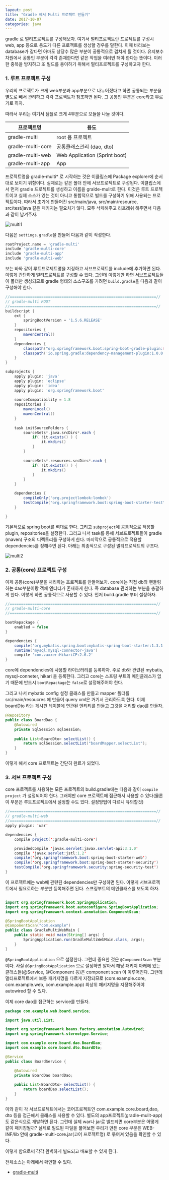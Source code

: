 ```yaml
---
layout: post
title: "Gradle 에서 Multi 프로젝트 만들기"
date: 2017-10-07
categories: java
---
```


gradle 로 멀티프로젝트를 구성해보자. 여기서 멀티프로젝트란 프로젝트를 구성시 web, app 등으로 용도가 다른 프로젝트를 생성할 경우를 말한다. 이때 바라보는 database가 같다면 아마도 상당수 많은 부분이 공통적으로 겹치게 될 것이다.  유지보수 차원에서 공통인 부분이 각각 존재한다면 같은 작업을 여러번 해야 한다는 뜻이다. 이러한 중복을 방지하고 또 빌드를 용이하기 위해서 멀티프로젝트를 구성하고자 한다. 

### 1. 루트 프로젝트 구성

우리의 프로젝트가 크게 web부분과 app부분으로 나누어졌다고 하면 공통되는 부분을 별도로 빼서 관리하고 각각 프로젝트가 참조하면 된다. 그 공통인 부분은 core라고 부르기로 하자. 

따라서 우리는 여기서 샘플로 크게 4부분으로 모듈을 나눌 것이다.

| 프로젝트명             | 용도                            |
| ----------------- | ----------------------------- |
| gradle-multi      | root 용 프로젝트                   |
| gradle-multi-core | 공통클래스관리 (dao, dto)            |
| gradle-multi-web  | Web Application (Sprint boot) |
| gradle-multi-app  | App                           |

프로젝트명을 gradle-multi* 로 시작하는 것은 이클립스에 Package explorer에 순서대로 보이기 위함이다. 실제로는 같은 폴더 안에 서브프로젝트로 구성된다.  이클립스에서 먼저  gradle 프로젝트를 생성하고 이름을 gralde-mulit로 한다. 이것은 루트 프로젝트이고 실제 소스가 있는 것이 아니고 통합적으로 빌드를 구성하기 위해 사용되는 프로젝트이다. 따라서 초기에 만들어진 src/main/java, src/main/resource, src/test/java 같은 패키지는 필요치가 않다. 모두 삭제해주고 리프레쉬 해주면서 다음과 같이 남겨주자.

![multi1](/assets/images/multi1.jpg)

다음은 `settings.gradle`을 만들어 다음과 같이 작성한다.

``` groovy
rootProject.name = 'gradle-multi'
include 'gradle-multi-core'
include 'gradle-multi-app'
include 'gradle-multi-web'
```

보는 바와 같이 루트프로제트명을 지정하고 서브프로젝트를 include에 추가하면 된다. 이렇게 간단하게 멀티프로젝트를 구성할 수 있다. 그런데 이렇게만 하면 서브프로젝트들이 폴더만 생성되므로 gradle 형태의 소스구조를 가려면 `build.gradle`을 다음과 같이 구성해야 한다. 

``` groovy
//=================================================================//
// gradle-multi ROOT
//=================================================================//
buildscript {
	ext {
		springBootVersion = '1.5.6.RELEASE'
	}
	repositories {
		mavenCentral()
	}
	dependencies {
		classpath("org.springframework.boot:spring-boot-gradle-plugin:${springBootVersion}")
		classpath('io.spring.gradle:dependency-management-plugin:1.0.0.RELEASE')
	}
}

subprojects {
	apply plugin: 'java'
	apply plugin: 'eclipse'
	apply plugin: 'idea'
	apply plugin: 'org.springframework.boot'
	
	sourceCompatibility = 1.8
	repositories {
		mavenLocal()
		mavenCentral()
	}
	
	task initSourceFolders {
	    sourceSets*.java.srcDirs*.each {
	        if( !it.exists() ) {
	            it.mkdirs()
	        }
	    }
	 
	    sourceSets*.resources.srcDirs*.each {
	        if( !it.exists() ) {
	            it.mkdirs()
	        }
	    }
	}

	dependencies {
		compileOnly('org.projectlombok:lombok')
		testCompile("org.springframework.boot:spring-boot-starter-test")
	}
	
}
```

기본적으로 spring boot를 뼈대로 한다. 그리고 `subproject`에 공통적으로 적용할 plugin, repositories을 설정한다. 그리고 나서 task를 통해 서브프로젝트들이 gradle (maven) 구조의 디렉토리를 구성하게 한다. 마지막으로 공통적으로 적용할 dependencies를 정해주면 된다.  아래는 최종적으로 구성된 멀티프로젝트의 구조다. 

![multi2](/assets/images/multi2.jpg)

### 2. 공통(core) 프로젝트 구성

이제 공통(core)부분을 처리하는 프로젝트를 만들어보자. core에는 직접 db와 핸들링하는 dao부분이랑 객체 엔티티가 존재하게  한다. 즉 database 관리하는 부분을 총괄하게 한다. 이렇게 하면 공통적으로 사용할 수 있다.  먼저 build.gradle 부터 설정하자. 

``` groovy
//=================================================================//
// gradle-multi-core
//=================================================================//

bootRepackage {
	enabled = false
}

dependencies {	
	compile('org.mybatis.spring.boot:mybatis-spring-boot-starter:1.3.1')
	runtime('mysql:mysql-connector-java')	
	compile 'com.zaxxer:HikariCP:2.6.2'
}
```

core에 dependencies에 사용할 라이브러리를 등록하자. 주로 db와 관련된  mybatis, mysql-conneter, hikari 을 등록한다. 그리고 core는 스프링 부트의 메인클래스가 없기 때문에 반드시 `bootRepackage`는 `false`로 설정해주어야 한다. 


그리고 나서 mybatis config 설정 클래스를 만들고 mapper 폴더를 src/main/resoucres 에 만들어 query xml은 거기서 관리하도록 한다. 이제 boardDto 라는 게시판 테이블에 연관된 엔티티를 만들고 그것을 처리할 dao를 만들자.

``` java 
@Repository
public class BoardDao {
	@Autowired
	private SqlSession sqlSession;
	
	public List<BoardDto> selectList() {
		return sqlSession.selectList("boardMapper.selectList");
	}
}
```

이렇게 해서 core 프로젝트는 간단히 완료가 되었다. 

### 3. 서브 프로젝트 구성 

core 프로젝트를 사용하는 모든 프로젝트의 build.gradle에는 다음과 같이 `compile project` 가 설정되어야 한다. 그래야만 core 프로젝트에 접근해서 사용할 수 있다(물론 이 부분은 루트프로젝트에서 설정할 수도 있다. 설정방법이 다르니 유의할것)

``` java 
//=================================================================//
// gradle-multi-web
//=================================================================//
apply plugin: 'war'

dependencies {
	compile project(':gradle-multi-core')

	providedCompile 'javax.servlet:javax.servlet-api:3.1.0'
	compile 'javax.servlet:jstl:1.2'
	compile('org.springframework.boot:spring-boot-starter-web')
	compile('org.springframework.boot:spring-boot-starter-security')		
	testCompile('org.springframework.security:spring-security-test')
}
```

이 프로젝트에는 web에 관련된 dependencies만 구성하면 된다. 이렇게 서브프로젝트에서 필요로하는 부분만 등록해주면 된다. 스프링부트의 메인클래스를 보도록 하자. 

``` java 

import org.springframework.boot.SpringApplication;
import org.springframework.boot.autoconfigure.SpringBootApplication;
import org.springframework.context.annotation.ComponentScan;

@SpringBootApplication
@ComponentScan("com.example")
public class GradleMultiWebMain {
	public static void main(String[] args) {
		SpringApplication.run(GradleMultiWebMain.class, args);
	}
}
```

`@SpringBootApplication` 으로 설정한다. 그런데 중요한 것은 `@ComponentScan` 부분이다. 사실 `@SpringBootApplication` 으로 설정하면 알아서 해당 패키지 아래에 있는 클래스들(@Service, @Component 등)은 component scan 이 이루어진다. 그런데 멀티프로젝트에서 보통 패키지명을 다르게 지정되므로 (com.example.core, com.example.web, com.example.app) 최상위 패키지명을 지정해주어야 autowired 할 수 있다. 

이제 core dao를 접근하는 service를 만들자.

``` java 
package com.example.web.board.service;

import java.util.List;

import org.springframework.beans.factory.annotation.Autowired;
import org.springframework.stereotype.Service;

import com.example.core.board.dao.BoardDao;
import com.example.core.board.dto.BoardDto;

@Service
public class BoardService {

	@Autowired
	private BoardDao boardDao;
	
	public List<BoardDto> selectList() {
		return boardDao.selectList();
	}
}

```

이와 같이 각 서브프로젝트에서는 코어프로젝트인 com.example.core.board,dao, dto 등을 접근해서 클래스를 사용할 수 있다.  별도의 app프로젝트(gradle-mulit-app)도 같은식으로 개발하면 된다. 그런데 실제 war나 jar로 빌드되면 core부분은 어떻게 같이 패키징될까? 실제로 빌드된 파일을 풀어보면 우리가 만든 core 부분은 WEB-INF/lib 안에 gradle-multi-core.jar(코어 프로젝트명) 로 묶여져 있음을 확인할 수 있다. 

이렇게 함으로써 각각 완벽하게 빌드되고 배포할 수 있게 된다. 

전체소스는 아래에서 확인할 수 있다. 

- [gradle-multi](https://github.com/yookeun/gradle-multi)

